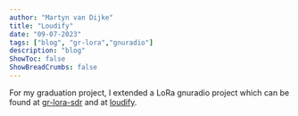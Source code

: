 ```yaml
---
author: "Martyn van Dijke"
title: "Loudify"
date: "09-07-2023"
tags: ["blog", "gr-lora","gnuradio"]
description: "blog"
ShowToc: false
ShowBreadCrumbs: false
---
```


For my graduation project, I extended a LoRa gnuradio project which can be found at [gr-lora-sdr](https://github.com/martynvdijke/gr-lora_sdr) and at [loudify](https://github.com/martynvdijke/loudify).